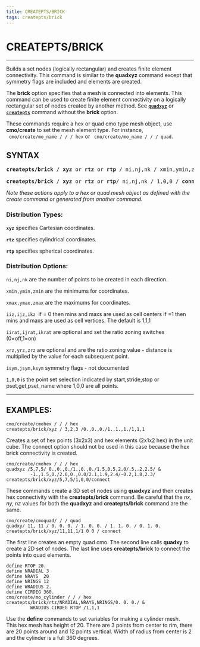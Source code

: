 ```yaml
---
title: CREATEPTS/BRICK
tags: createpts/brick
---
```


# CREATEPTS/BRICK

------------------

Builds a set nodes (logically rectangular) and creates finite element connectivity. This command is similar to the **quadxyz** command except that symmetry flags are included and elements are created. 


The **brick** option specifies that a mesh is connected into elements. This command can be used to create finite element connectivity on a logically rectangular set of nodes created by another method. See  [**`quadxyz`**](../QUADXYZ1.md) or [**`createpts`**](CRTPTSRZ.md) command without the **brick** option.


These commands require a hex or quad cmo type mesh object, use **cmo/create** to set the mesh element type. For instance,  
``` cmo/create/mo_name / / / hex``` or ``` cmo/create/mo_name / / / quad```.


## SYNTAX

<pre>
<b>createpts/brick</b> / <b>xyz</b> or <b>rtz</b> or <b>rtp</b> / ni,nj,nk / xmin,ymin,zmin / xmax,ymax,zmax / iiz,ijz,ikz / [ iirat,ijrat,ikrat / xrz,yrz,zrz / isym,jsym,ksym ]

<b>createpts/brick</b> / <b>xyz</b> or <b>rtz</b> or <b>rtp</b>/ ni,nj,nk / 1,0,0 / <b>connect</b> /
</pre>

*Note these actions apply to a hex or quad mesh object as defined with the create command or generated from another command.*


### Distribution Types:


**`xyz`** specifies Cartesian coordinates.

**`rtz`** specifies cylindrical coordinates.

**`rtp`** specifies spherical coordinates.


### Distribution Options:


`ni,nj,nk` are the number of points to be created in each direction.

`xmin,ymin,zmin` are the minimums for coordinates.

`xmax,ymax,zmax` are the maximums for coordinates.

`iiz,ijz,ikz`  if = 0 then mins and maxs are used as cell centers if =1 then mins and maxs are used as cell vertices. The default is 1,1,1

`iirat,ijrat,ikrat` are optional and set the ratio zoning switches (0=off,1=on)

`xrz,yrz,zrz` are optional and are the ratio zoning value - distance is multiplied by the value for each subsequent point.

`isym,jsym,ksym` symmetry flags - not documented

`1,0,0` is the point set selection indicated by start,stride,stop or pset,get,pset_name where 1,0,0 are all points.

<hr>

## EXAMPLES:

```
cmo/create/cmohex / / / hex
createpts/brick/xyz / 3,2,3 /0.,0.,0./1.,1.,1./1,1,1
```
Creates a set of hex points (3x2x3) and hex elements (2x1x2 hex) in the unit cube. The connect option should not be used in this case because the hex brick connectivity is created. 

```
cmo/create/cmohex / / / hex
quadxyz /5,7,5/ 0.,0.,0./1.,0.,0./1.5,0.5,2.0/.5,.2,2.5/ &
         -1.,1.5,0./2.0,0.,0.0/2.1,1.9,2.4/-0.2,1.8,2.3/
createpts/brick/xyz/5,7,5/1,0,0/connect
```
These commands create a 3D set of nodes using **quadxyz** and then creates hex connectivity with the **createpts/brick** command. Be careful that the *nx, ny, nz* values for both the **quadxyz** and **createpts/brick** command are the same.
 
```
cmo/create/cmoquad/ / / quad
quadxy/ 11, 11 / 0. 0. 0. / 1. 0. 0. / 1. 1. 0. / 0. 1. 0.
createpts/brick/xyz/11,11,1/1 0 0 / connect
```
The first line creates an empty quad cmo. The second line calls **quadxy** to create a 2D set of nodes. The last line uses **createpts/brick** to connect the points into quad elements.

```
define RTOP 20.
define NRADIAL 3
define NRAYS  20
define NRINGS 12
define WRADIUS 2.
define CIRDEG 360.
cmo/create/mo_cylinder / / / hex
createpts/brick/rtz/NRADIAL,NRAYS,NRINGS/0. 0. 0./ &
         WRADIUS CIRDEG RTOP /1,1,1
```
Use the **define** commands to set variables for making a cylinder mesh.   
This hex mesh has height of 20.
There are 3 points from center to rim, there are 20 points around and 12 points vertical. 
Width of radius from center is 2 and the cylinder is a full 360 degrees.



